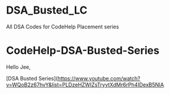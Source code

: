 # DSA_Busted_LC
All DSA Codes for CodeHelp Placement series

# CodeHelp-DSA-Busted-Series
Hello Jee,

[DSA Busted Series](https://www.youtube.com/watch?v=WQoB2z67hvY&list=PLDzeHZWIZsTryvtXdMr6rPh4IDexB5NIA
